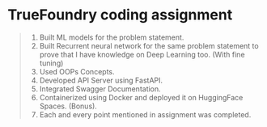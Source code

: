# TrueFoundry coding assignment

>1. Built ML models for the problem statement.
>2. Built Recurrent neural network for the same problem statement to prove that I have knowledge on Deep Learning too. (With fine tuning)
>3. Used OOPs Concepts.
>4. Developed API Server using FastAPI.
>5. Integrated Swagger Documentation.
>7. Containerized using Docker and deployed it on HuggingFace Spaces. (Bonus).
>8. Each and every point mentioned in assignment was completed.


